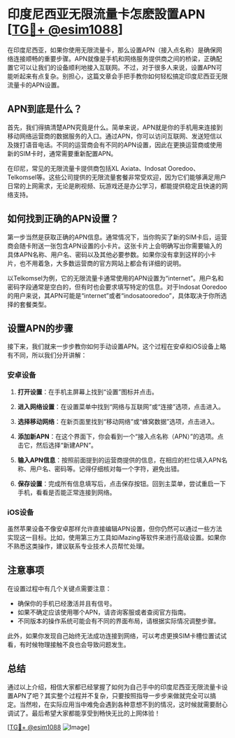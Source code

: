 # 印度尼西亚无限流量卡怎麽設置APN [[TG💪+ @esim1088](https://t.me/s/esim1088)]

在印度尼西亚，如果你使用无限流量卡，那么设置APN（接入点名称）是确保网络连接顺畅的重要步骤。APN就像是手机和网络服务提供商之间的桥梁，正确配置它可以让我们的设备顺利地接入互联网。不过，对于很多人来说，设置APN可能听起来有点复杂。别担心，这篇文章会手把手教你如何轻松搞定印度尼西亚无限流量卡的APN设置。

## APN到底是什么？

首先，我们得搞清楚APN究竟是什么。简单来说，APN就是你的手机用来连接到移动网络运营商的数据服务的入口。通过APN，你可以访问互联网、发送短信以及拨打语音电话。不同的运营商会有不同的APN设置，因此在更换运营商或使用新的SIM卡时，通常需要重新配置APN。

在印尼，常见的无限流量卡提供商包括XL Axiata、Indosat Ooredoo、Telkomsel等。这些公司提供的无限流量套餐非常受欢迎，因为它们能够满足用户日常的上网需求，无论是刷视频、玩游戏还是办公学习，都能提供稳定且快速的网络支持。

## 如何找到正确的APN设置？

第一步当然是获取正确的APN信息。通常情况下，当你购买了新的SIM卡后，运营商会随卡附送一张包含APN设置的小卡片。这张卡片上会明确写出你需要输入的具体APN名称、用户名、密码以及其他必要参数。如果你没有拿到这样的小卡片，也不用着急，大多数运营商的官方网站上都会有详细的说明。

以Telkomsel为例，它的无限流量卡通常使用的APN设置为“internet”。用户名和密码字段通常是空白的，但有时也会要求填写特定的信息。对于Indosat Ooredoo的用户来说，其APN可能是“internet”或者“indosatooredoo”，具体取决于你所选择的套餐类型。

## 设置APN的步骤

接下来，我们就来一步步教你如何手动设置APN。这个过程在安卓和iOS设备上略有不同，所以我们分开讲解：

### 安卓设备

1. **打开设置**：在手机主屏幕上找到“设置”图标并点击。
   
2. **进入网络设置**：在设置菜单中找到“网络与互联网”或“连接”选项，点击进入。

3. **选择移动网络**：在新页面里找到“移动网络”或“蜂窝数据”选项，点击进入。

4. **添加新APN**：在这个界面下，你会看到一个“接入点名称（APN）”的选项。点击它，然后选择“新建APN”。

5. **输入APN信息**：按照前面提到的运营商提供的信息，在相应的栏位填入APN名称、用户名、密码等。记得仔细核对每一个字符，避免出错。

6. **保存设置**：完成所有信息填写后，点击保存按钮。回到主菜单，尝试重启一下手机，看看是否能正常连接到网络。

### iOS设备

虽然苹果设备不像安卓那样允许直接编辑APN设置，但你仍然可以通过一些方法实现这一目标。比如，使用第三方工具如iMazing等软件来进行高级设置。如果你不熟悉这类操作，建议联系专业技术人员帮忙处理。

## 注意事项

在设置过程中有几个关键点需要注意：
- 确保你的手机已经激活并且有信号。
- 如果不确定应该使用哪个APN，请咨询客服或者查阅官方指南。
- 不同版本的操作系统可能会有不同的界面布局，请根据实际情况调整步骤。

此外，如果你发现自己始终无法成功连接到网络，可以考虑更换SIM卡槽位置试试看，有时候物理接触不良也会导致问题发生。

## 总结

通过以上介绍，相信大家都已经掌握了如何为自己手中的印度尼西亚无限流量卡设置APN了吧？其实整个过程并不复杂，只要按照指导一步步来做就完全可以搞定。当然啦，在实际应用当中难免会遇到各种意想不到的情况，这时候就需要耐心调试了。最后希望大家都能享受到畅快无比的上网体验！

[[TG💪+ @esim1088](https://t.me/s/esim1088) ![Image](https://i.postimg.cc/4NQfJmqS/Snipaste-2025-05-13-00-14-12.png)]